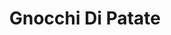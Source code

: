 ---
title: 'Gnocchi Di Patate'
thumbnail: 'https://acnhcdn.com/2.0/CookingIcon/FtrGnocchiPotatoCropped.png'
type: savory
ingredients:
  -
    id: 'flour'
    quantity: 2
    type: 'misc'
  -
    id: 'potato'
    quantity: 3
    type: 'crop'
source: 'basic_cooking_recipes_diy'
layout: '../../layouts/RecipeDetail.astro'
---